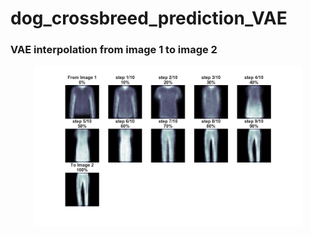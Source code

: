 # dog_crossbreed_prediction_VAE

### VAE interpolation from image 1 to image 2

<p align="center">
<img src="interpolation_images/summary.png" width="85%"></p>
</p>
